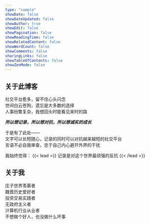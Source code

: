 ```yaml
---
type: "sample"
showDate: false
showDateUpdated: false
showAuthor: true
showEdit: false
showPagination: false
showReadingTime: false
showRelatedContent: false
showWordCount: false
showComments: false
sharingLinks: false
showTableOfContents: false
showZenMode: false
---
```


## 关于此博客
社交平台愈多，留不住心头闪念  
世间白云苍狗，遗忘是大多数的选择  
人事纷繁复杂，我想回头时能看见来时的路

***所以想记录，所以想对抗，所以想诚实的成长***  

于是有了此处——  
文字可以长短随心，记录的同时可以对抗越来越短的社交平台  
言语不必自我审查，忠于自己内心避开外界的干扰  


我始终觉得：
{{< lead >}}
记录是对这个世界最顽强的反抗
{{< /lead >}}

## 关于我
庄子世界羡慕者  
魏晋历史爱好者  
投资交易实践者  
无政府主义者  
计算机行业从业者  
不想做个好人，也没做什么坏事